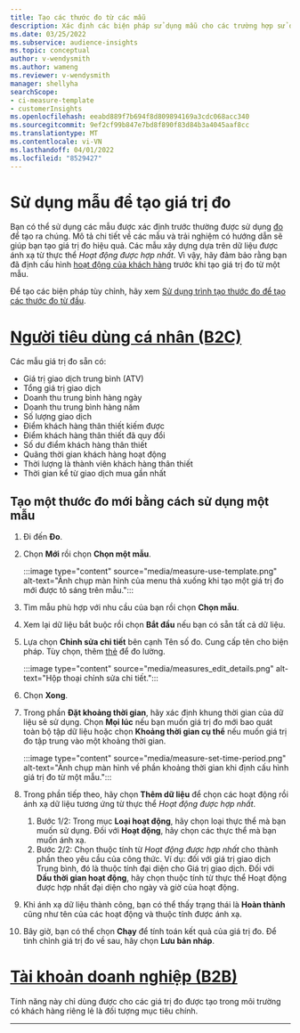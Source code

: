 ```yaml
---
title: Tạo các thước đo từ các mẫu
description: Xác định các biện pháp sử dụng mẫu cho các trường hợp sử dụng phổ biến.
ms.date: 03/25/2022
ms.subservice: audience-insights
ms.topic: conceptual
author: v-wendysmith
ms.author: wameng
ms.reviewer: v-wendysmith
manager: shellyha
searchScope:
- ci-measure-template
- customerInsights
ms.openlocfilehash: eeabd889f7b694f8d809894169a3cdc068acc340
ms.sourcegitcommit: 9ef2cf99b847e7bd8f890f83d84b3a4045aaf8cc
ms.translationtype: MT
ms.contentlocale: vi-VN
ms.lasthandoff: 04/01/2022
ms.locfileid: "8529427"
---
```

# <a name="use-a-template-to-build-a-measure"></a>Sử dụng mẫu để tạo giá trị đo

Bạn có thể sử dụng các mẫu được xác định trước thường được sử dụng [đo](measures.md) để tạo ra chúng. Mô tả chi tiết về các mẫu và trải nghiệm có hướng dẫn sẽ giúp bạn tạo giá trị đo hiệu quả. Các mẫu xây dựng dựa trên dữ liệu được ánh xạ từ thực thể *Hoạt động được hợp nhất*. Vì vậy, hãy đảm bảo rằng bạn đã định cấu hình [hoạt động của khách hàng](activities.md) trước khi tạo giá trị đo từ một mẫu.

Để tạo các biện pháp tùy chỉnh, hãy xem [Sử dụng trình tạo thước đo để tạo các thước đo từ đầu](measure-builder.md).

# <a name="individual-consumers-b-to-c"></a>[Người tiêu dùng cá nhân (B2C)](#tab/b2c)

Các mẫu giá trị đo sẵn có: 
- Giá trị giao dịch trung bình (ATV)
- Tổng giá trị giao dịch
- Doanh thu trung bình hàng ngày
- Doanh thu trung bình hàng năm
- Số lượng giao dịch
- Điểm khách hàng thân thiết kiếm được
- Điểm khách hàng thân thiết đã quy đổi
- Số dư điểm khách hàng thân thiết
- Quãng thời gian khách hàng hoạt động
- Thời lượng là thành viên khách hàng thân thiết
- Thời gian kể từ giao dịch mua gần nhất

## <a name="build-a-new-measure-using-a-template"></a>Tạo một thước đo mới bằng cách sử dụng một mẫu

1. Đi đến **Đo**.

1. Chọn **Mới** rồi chọn **Chọn một mẫu**.

   :::image type="content" source="media/measure-use-template.png" alt-text="Ảnh chụp màn hình của menu thả xuống khi tạo một giá trị đo mới được tô sáng trên mẫu.":::

1. Tìm mẫu phù hợp với nhu cầu của bạn rồi chọn **Chọn mẫu**.

1. Xem lại dữ liệu bắt buộc rồi chọn **Bắt đầu** nếu bạn có sẵn tất cả dữ liệu.

1. Lựa chọn **Chỉnh sửa chi tiết** bên cạnh Tên số đo. Cung cấp tên cho biện pháp. Tùy chọn, thêm [thẻ](work-with-tags-columns.md#manage-tags) để đo lường.

   :::image type="content" source="media/measures_edit_details.png" alt-text="Hộp thoại chỉnh sửa chi tiết.":::

1. Chọn **Xong**.

1. Trong phần **Đặt khoảng thời gian**, hãy xác định khung thời gian của dữ liệu sẽ sử dụng. Chọn **Mọi lúc** nếu bạn muốn giá trị đo mới bao quát toàn bộ tập dữ liệu hoặc chọn **Khoảng thời gian cụ thể** nếu muốn giá trị đo tập trung vào một khoảng thời gian.

   :::image type="content" source="media/measure-set-time-period.png" alt-text="Ảnh chụp màn hình về phần khoảng thời gian khi định cấu hình giá trị đo từ một mẫu.":::

1. Trong phần tiếp theo, hãy chọn **Thêm dữ liệu** để chọn các hoạt động rồi ánh xạ dữ liệu tương ứng từ thực thể *Hoạt động được hợp nhất*.

    1. Bước 1/2: Trong mục **Loại hoạt động**, hãy chọn loại thực thể mà bạn muốn sử dụng. Đối với **Hoạt động**, hãy chọn các thực thể mà bạn muốn ánh xạ.
    1. Bước 2/2: Chọn thuộc tính từ *Hoạt động được hợp nhất* cho thành phần theo yêu cầu của công thức. Ví dụ: đối với giá trị giao dịch Trung bình, đó là thuộc tính đại diện cho Giá trị giao dịch. Đối với **Dấu thời gian hoạt động**, hãy chọn thuộc tính từ thực thể Hoạt động được hợp nhất đại diện cho ngày và giờ của hoạt động.
   
1. Khi ánh xạ dữ liệu thành công, bạn có thể thấy trạng thái là **Hoàn thành** cũng như tên của các hoạt động và thuộc tính được ánh xạ.

1. Bây giờ, bạn có thể chọn **Chạy** để tính toán kết quả của giá trị đo. Để tinh chỉnh giá trị đo về sau, hãy chọn **Lưu bản nháp**.

# <a name="business-accounts-b-to-b"></a>[Tài khoản doanh nghiệp (B2B)](#tab/b2b)

Tính năng này chỉ dùng được cho các giá trị đo được tạo trong môi trường có khách hàng riêng lẻ là đối tượng mục tiêu chính.

---
